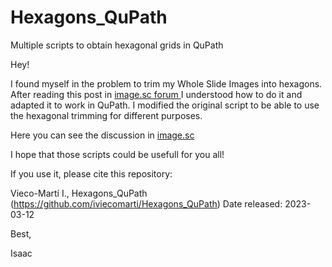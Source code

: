 # Hexagons_QuPath
Multiple scripts to obtain hexagonal grids in QuPath


Hey!

I found myself in the problem to trim my Whole Slide Images into hexagons. After reading this post in [ image.sc forum ](https://forum.image.sc/t/hexagonal-grid-roi-macro/31465/2) I understood how to do it and adapted it to work in QuPath. I modified the original script to be able to use the hexagonal trimming for different purposes. 

Here you can see the discussion in [image.sc](https://forum.image.sc/t/hexagonal-grid-and-hexagons-in-qupath/78464)

I hope that those scripts could be usefull for you all!

If you use it, please cite this repository:

Vieco-Martí I., Hexagons_QuPath (https://github.com/iviecomarti/Hexagons_QuPath) Date released: 2023-03-12



Best,

Isaac 

